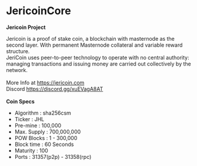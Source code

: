 # JericoinCore
<strong>Jericoin Project</strong>

Jericoin is a proof of stake coin, a blockchain with masternode as the second layer. With permanent Masternode collateral and variable reward structure.
<br>JeriCoin uses peer-to-peer technology to operate with no central authority: managing transactions and issuing money are carried out collectively by the network.<br>
<br>More Info at https://jericoin.com<br>
Discord https://discord.gg/xuEVagA8AT
<br><br><strong> Coin Specs </strong>

<ul>
  <li>Algorithm : sha256csm</li>
  <li>Ticker : JHL
  <li>Pre-mine : 100,000</li>
  <li>Max. Supply : 700,000,000</li>
  <li>POW Blocks : 1 - 300,000</li>
  <li>Block time : 60 Seconds</li>
  <li>Maturity : 100</li>
  <li>Ports : 31357(p2p) - 31358(rpc)</li>
 </ul>
  
